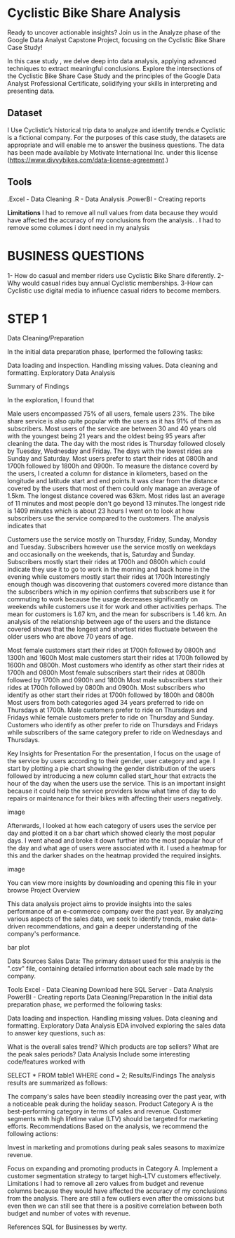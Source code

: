 # Cyclistic Bike Share Analysis 

 Ready to uncover actionable insights? Join us in the Analyze phase of the Google Data Analyst Capstone Project, focusing on the Cyclistic Bike Share Case Study! 

In this case study , we delve deep into data analysis, applying advanced techniques to extract meaningful conclusions. Explore the intersections of the Cyclistic Bike Share Case Study and the principles of the Google Data Analyst Professional Certificate, solidifying your skills in interpreting and presenting data.


## Dataset
 I Use Cyclistic’s historical trip data to analyze and identify trends.e Cyclistic
is a fictional company. For the purposes of this case study, the datasets are appropriate and
will enable me to answer the business questions. The data has been made available by
Motivate International Inc. under this license (https://www.divvybikes.com/data-license-agreement.)

## Tools
.Excel - Data Cleaning
.R - Data Analysis
.PowerBI - Creating reports

**Limitations**
I had to remove all null values from data because they would have affected the accuracy of my conclusions from the analysis. .
I had to remove some columes i dont need in my analysis

# BUSINESS QUESTIONS
1- How do casual and  member riders use Cyclistic Bike Share diferently.
2- Why would casual rides buy annual Cyclistic  memberships.
3-How can Cyclistic use digital media to influence casual riders to become members.
# STEP 1

Data Cleaning/Preparation

In the initial data preparation phase, Iperformed the following tasks:

Data loading and inspection.
Handling missing values.
Data cleaning and formatting.
Exploratory Data Analysis




Summary of Findings

In the exploration, I found that

Male users encompassed 75% of all users, female users 23%.
The bike share service is also quite popular with the users as it has 91% of them as subscribers.
Most users of the service are between 30 and 40 years old with the youngest being 21 years and the oldest being 95 years after cleaning the data.
The day with the most rides is Thursday followed closely by Tuesday, Wednesday and Friday. The days with the lowest rides are Sunday and Saturday.
Most users prefer to start their rides at 0800h and 1700h followed by 1800h and 0900h.
To measure the distance coverd by the users, I created a column for distance in kilometers, based on the longitude and latitude start and end points.It was clear from the distance covered by the users that most of them could only manage an average of 1.5km. The longest distance covered was 63km.
Most rides last an average of 11 minutes and most people don't go beyond 13 minutes.The longest ride is 1409 minutes which is about 23 hours
I went on to look at how subscribers use the service compared to the customers. The analysis indicates that

Customers use the service mostly on Thursday, Friday, Sunday, Monday and Tuesday. Subscribers however use the service mostly on weekdays and occasionally on the weekends, that is, Saturday and Sunday.
Subscribers mostly start their rides at 1700h and 0800h which could indicate they use it to go to work in the morning and back home in the evening while customers mostly start their rides at 1700h
Interestingly enough though was discovering that customers covered more distance than the subscribers which in my opinion confirms that subscribers use it for commuting to work because the usage decreases significantly on weekends while customers use it for work and other activities perhaps.
The mean for customers is 1.67 km, and the mean for subscribers is 1.46 km.
An analysis of the relationship between age of the users and the distance covered shows that the longest and shortest rides fluctuate between the older users who are above 70 years of age.

Most female customers start their rides at 1700h followed by 0800h and 1300h and 1600h
Most male customers start their rides at 1700h followed by 1600h and 0800h.
Most customers who identify as other start their rides at 1700h and 0800h
Most female subscribers start their rides at 0800h followed by 1700h and 0900h and 1800h
Most male subscribers start their rides at 1700h followed by 0800h and 0900h.
Most subscribers who identify as other start their rides at 1700h followed by 1800h and 0800h
Most users from both categories aged 34 years preferred to ride on Thursdays at 1700h.
Male customers prefer to ride on Thursdays and Fridays while female customers prefer to ride on Thursday and Sunday. Customers who identify as other prefer to ride on Thursdays and Fridays while subscribers of the same category prefer to ride on Wednesdays and Thursdays.

Key Insights for Presentation
For the presentation, I focus on the usage of the service by users according to their gender, user category and age. I start by plotting a pie chart showing the gender distribution of the users followed by introducing a new column called start_hour that extracts the hour of the day when the users use the service. This is an important insight because it could help the service providers know what time of day to do repairs or maintenance for their bikes with affecting their users negatively.

image

Afterwards, I looked at how each category of users uses the service per day and plotted it on a bar chart which showed clearly the most popular days. I went ahead and broke it down further into the most popular hour of the day and what age of users were associated with it. I used a heatmap for this and the darker shades on the heatmap provided the required insights.

image

You can view more insights by downloading and opening this file in your browse
Project Overview

This data analysis project aims to provide insights into the sales performance of an e-commerce company over the past year. By analyzing various aspects of the sales data, we seek to identify trends, make data-driven recommendations, and gain a deeper understanding of the company's performance.

bar plot

Data Sources
Sales Data: The primary dataset used for this analysis is the ".csv" file, containing detailed information about each sale made by the company.

Tools
Excel - Data Cleaning
Download here
SQL Server - Data Analysis
PowerBI - Creating reports
Data Cleaning/Preparation
In the initial data preparation phase, we performed the following tasks:

Data loading and inspection.
Handling missing values.
Data cleaning and formatting.
Exploratory Data Analysis
EDA involved exploring the sales data to answer key questions, such as:

What is the overall sales trend?
Which products are top sellers?
What are the peak sales periods?
Data Analysis
Include some interesting code/features worked with

SELECT * FROM table1
WHERE cond = 2;
Results/Findings
The analysis results are summarized as follows:

The company's sales have been steadily increasing over the past year, with a noticeable peak during the holiday season.
Product Category A is the best-performing category in terms of sales and revenue.
Customer segments with high lifetime value (LTV) should be targeted for marketing efforts.
Recommendations
Based on the analysis, we recommend the following actions:

Invest in marketing and promotions during peak sales seasons to maximize revenue.

Focus on expanding and promoting products in Category A.
Implement a customer segmentation strategy to target high-LTV customers effectively.
Limitations
I had to remove all zero values from budget and revenue columns because they would have affected the accuracy of my conclusions from the analysis. There are still a few outliers even after the omissions but even then we can still see that there is a positive correlation between both budget and number of votes with revenue.

References
SQL for Businesses by werty.
